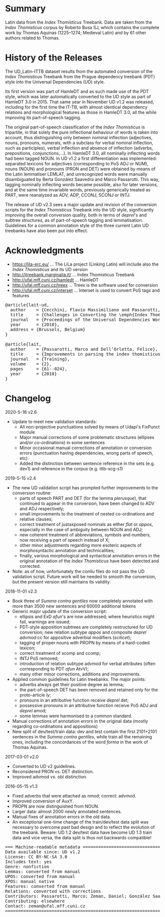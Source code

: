 # Summary

Latin data from the _Index Thomisticus_ Treebank. Data are taken from the _Index Thomisticus_ corpus by Roberto Busa SJ, which contains the complete work by Thomas Aquinas (1225–1274; Medieval Latin) and by 61 other authors related to Thomas.


# History of the Releases

The UD_Latin-ITTB dataset results from the automated conversion of the _Index Thomisticus_ Treebank from the Prague dependency treebank (PDT) style into the Universal Dependencies (UD) style.

Its first version was part of HamleDT and as such made use of the PDT style, which was later automatically converted to the UD style as part of HamleDT 3.0 in 2015. That same year in November UD v1.2 was released, including for the first time the IT-TB, with almost identical dependency relations and morphological features as those in HamleDT 3.0, all the while improving its part-of-speech tagging.

The original part-of-speech classification of the _Index Thomisticus_ is tripartite, in that solely the pure inflectional behaviour of words is taken into account, thus distinguishing only between nominal inflection (adjectives, nouns, pronouns, numerals, with a subclass for verbal nominal inflection, such as participles), verbal inflection and absence of inflection (adverbs, prepositions, conjunctions,...). In HamleDT 3.0, all nominally inflecting words had been tagged NOUN. In UD v1.2 a first differentiation was implemented: separated lexicons for adjectives (corresponding to PoS ADJ or NUM), nouns (NOUN) and pronouns (PRON and DET) were obtained by means of the Latin lemmatiser LEMLAT, and unrecognized words were manually disambiguated by Berta González Saavedra and Marco Passarotti. This way, tagging nominally inflecting words became possible, also for later versions, and at the same time invariable words, previously generically treated as PART, were reanalyzed as ADV, ADP, CCONJ, SCONJ or INTJ.

The release of UD v2.3 sees a major update and revision of the conversion scripts for the _Index Thomisticus_ Treebank into the UD style, significantly improving the overall conversion quality, both in terms of _deprel_'s and subtree structures, as of part-of-speech tagging and lemmatisation. Guidelines for a common annotation style of the three current Latin UD treebanks have also been put into effect.

# Acknowledgments

* https://lila-erc.eu/ ... The LiLa project (Linking Latin) will include also the _Index Thomisticus_ and its UD version
* http://itreebank.marginalia.it/ ... Index Thomisticus Treebank
* http://ufal.mff.cuni.cz/hamledt ... HamleDT
* http://ufal.mff.cuni.cz/treex ... Treex is the software used for conversion
* http://ufal.mff.cuni.cz/interset ... Interset is used to convert PoS tags and features

<pre>
@article{lait-ud,
  author    = {Cecchini, Flavio Massimiliano and Passarotti, Marco and Marongiu, Paola and Zeman, Daniel},
  title     = {Challenges in Converting the \emph{Index Thomisticus} treebank into Universal Dependencies},
  journal   = {Proceedings of the Universal Dependencies Workshop 2018 (UDW 2018)},
  year      = {2018},
  address = {Brussels, Belgium}
}

@article{lait,
  author    = {Passarotti, Marco and Dell’Orletta, Felice},
  title     = {Improvements in parsing the index thomisticus treebank. Revision, combination and a feature model for medieval Latin},
  journal   = {Training},
  volume    = {2},
  pages     = {61--024},
  year      = {2010}
}
</pre>

# Changelog

2020-5-18 v2.6
  * Update to meet new validation standards:
    * All non-projective punctuations solved by means of Udapi's FixPunct module
    * Major manual corrections of some problematic structures (ellipses and/or co-ordinations) in some sentences
    * Minor occasional manual corrections of annotation or conversion errors (punctuation having dependencies, wrong parts of speech, etc)
    * Added the distinction between sentence reference in the sets (e.g. dev1) and reference in the corpus (e.g. ittb-scg-s1) 

2019-5-15 v2.4
  * The new UD validation script has prompted further improvements to the conversion routine:
    * parts of speech PART and DET (for the lemma _plerusque_), that continued to appear in the conversion, have been changed to ADV and ADJ respectively;
    * small improvements to the treatment of nested co-ordinations and relative clauses;
    * correct treatment of justaxposed nominals as either _flat_ or _appos_, especially in the case of ambiguity between NOUN and ADJ;
    * new coherent treatment of abbreviations, symbols and numbers, now receiving a part of speech instead of X;
    * other minor adjustments regarding more esoteric aspects of morphosyntactic annotation and technicalities;    
    * finally, various morphological and syntactical annotation errors in the original annotation of the _Index Thomisticus_ have been detected and corrected.
  * Note: as of now, unfortunately the conllu files do not pass the UD validation script. Future work will be needed to smooth the conversion, but the present version still maintains its validity.

2018-11-01 v2.3
  * Book three of _Summa contra gentiles_ now completely annotated with more than 3500 new sentences and 60000 additional tokens
  * Generic major update of the conversion script:
    * ellipsis and ExD _afun_'s are now addressed; where heuristics might fail, warnings are issued;
    * PDT-style apposition subtrees are completely restructured for UD conversion; new relation subtype _appos_ and composite _deprel_ advmod:cc for appositive adverbial modifiers (_scilicet_);
    * tagging of proper nouns with PROPN by means of a hard-coded lexicon;
    * correct treatment of xcomp and ccomp;
    * INTJ PoS removed;
    * introduction of relation subtype advmod for verbal attributes (often corresponding to PDT _afun_ AtvV);
    * many other minor corrections, additions and improvements.
  * Applied common guidelines for Latin treebanks. The major points:
    * adverbs always get their positive degree as lemma;
    * the part-of-speech DET has been removed and retained only for the proto-article _ly_;
    * pronouns in an attributive function receive _deprel_ det;
    * possessive pronouns in an attributive function receive PoS ADJ and _deprel_ amod;
    * some lemmas were harmonised to a common standard.
  * Manual corrections of annotation errors in the original data (mostly regarding co-ordinations and appositions)
  * New split of dev/test/train data: dev and test contain the first 2101+2101 sentences in the _Summa contra gentiles_, while train all the remaining ones, including the concordances of the word _forma_ in the work of Thomas Aquinas.

2017-03-01 v2.0
  * Converted to UD v2 guidelines.
  * Reconsidered PRON vs. DET distinction.
  * Improved advmod vs. obl distinction.

2016-05-15 v1.3
  * Fixed adverbs that were attached as nmod; correct: advmod.
  * Improved conversion of AuxY.
  * PROPN are now distinguished from NOUN.
  * Larger data: almost 2000 newly annotated sentences.
  * Manual fixes of annotation errors in the old data.
  * An exceptional one-time change of the train/dev/test data split was
    necessary to overcome past bad design and to reflect the evolution of the
    treebank. Beware: UD 1.2 dev/test data have become UD 1.3 train data and
    vice versa, the data split is thus not backwards compatible!



<pre>
=== Machine-readable metadata =================================================
Data available since: UD v1.2
License: CC BY-NC-SA 3.0
Includes text: yes
Genre: nonfiction
Lemmas: converted from manual
UPOS: converted from manual
XPOS: manual native
Features: converted from manual
Relations: converted with corrections
Contributors: Passarotti, Marco; Zeman, Daniel; González Saavedra, Berta; Cecchini, Flavio Massimiliano
Contributing: elsewhere
Contact: zeman@ufal.mff.cuni.cz
===============================================================================
</pre>
